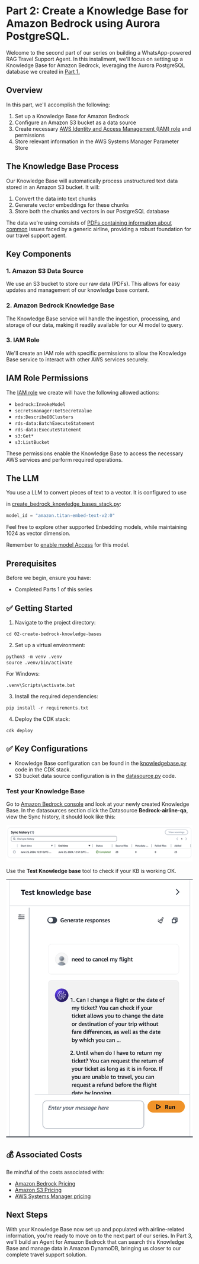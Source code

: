 # Part 2: Create a Knowledge Base for Amazon Bedrock using Aurora PostgreSQL. 

Welcome to the second part of our series on building a WhatsApp-powered RAG Travel Support Agent. In this installment, we'll focus on setting up a Knowledge Base for Amazon Bedrock, leveraging the Aurora PostgreSQL database we created in [Part 1.](https://github.com/elizabethfuentes12/aws-customer-support-rag-agent-bedrock/tree/main/01-create-aurora-pgvector#readme)


## Overview

In this part, we'll accomplish the following:

1. Set up a Knowledge Base for Amazon Bedrock
2. Configure an Amazon S3 bucket as a data source
3. Create necessary [AWS Identity and Access Management (IAM) role](https://docs.aws.amazon.com/bedrock/latest/userguide/knowledge-base-create.html#kb-create-security) and permissions
4. Store relevant information in the AWS Systems Manager Parameter Store

## The Knowledge Base Process

Our Knowledge Base will automatically process unstructured text data stored in an Amazon S3 bucket. It will:

1. Convert the data into text chunks
2. Generate vector embeddings for these chunks
3. Store both the chunks and vectors in our PostgreSQL database

The data we're using consists of [PDFs containing information about common](https://github.com/elizabethfuentes12/aws-customer-support-rag-agent-bedrock/tree/main/02-create-bedrock-knowledge-bases/airline-qa-base/PDF) issues faced by a generic airline, providing a robust foundation for our travel support agent.

## Key Components

### 1. Amazon S3 Data Source

We use an S3 bucket to store our raw data (PDFs). This allows for easy updates and management of our knowledge base content.

### 2. Amazon Bedrock Knowledge Base

The Knowledge Base service will handle the ingestion, processing, and storage of our data, making it readily available for our AI model to query.

### 3. IAM Role

We'll create an IAM role with specific permissions to allow the Knowledge Base service to interact with other AWS services securely.

## IAM Role Permissions

The [IAM role](https://github.com/elizabethfuentes12/aws-customer-support-rag-agent-bedrock/blob/main/02-create-bedrock-knowledge-bases/kb_role/create_role.py) we create will have the following allowed actions:

- `bedrock:InvokeModel`
- `secretsmanager:GetSecretValue`
- `rds:DescribeDBClusters`
- `rds-data:BatchExecuteStatement`
- `rds-data:ExecuteStatement`
- `s3:Get*`
- `s3:ListBucket`

These permissions enable the Knowledge Base to access the necessary AWS services and perform required operations.


## The LLM 

You use a LLM to convert pieces of text to a vector. It is configured to use 


in [create_bedrock_knowledge_bases_stack.py](./create_bedrock_knowledge_bases/create_bedrock_knowledge_bases_stack.py):
```python
model_id = "amazon.titan-embed-text-v2:0"
```

Feel free to explore other supported Enbedding models, while maintaining 1024 as vector dimension.

Remember to [enable model Access](https://docs.aws.amazon.com/bedrock/latest/userguide/model-access.html) for this model.


## Prerequisites

Before we begin, ensure you have:

- Completed Parts 1 of this series


## ✅ Getting Started

1. Navigate to the project directory:
```
cd 02-create-bedrock-knowledge-bases
```

2. Set up a virtual environment:
```
python3 -m venv .venv
source .venv/bin/activate
```
For Windows:
```
.venv\Scripts\activate.bat
```

3. Install the required dependencies:
```
pip install -r requirements.txt
```

4. Deploy the CDK stack:
```
cdk deploy
```

## ✅ Key Configurations

- Knowledge Base configuration can be found in the [knowledgebase.py](https://github.com/elizabethfuentes12/aws-customer-support-rag-agent-bedrock/blob/main/02-create-bedrock-knowledge-bases/knowledge_base/knowledgebase.py) code in the CDK stack.
- S3 bucket data source configuration is in the [datasource.py](https://github.com/elizabethfuentes12/aws-customer-support-rag-agent-bedrock/blob/main/02-create-bedrock-knowledge-bases/knowledge_base/datasource.py) code.


### Test your Knowledge Base

Go to [Amazon Bedrock console](https://us-east-1.console.aws.amazon.com/bedrock/home?region=us-east-1#/knowledge-bases/) and look at your newly created Knowledge Base. In the datasources section click the Datasource **Bedrock-airline-qa**, view the Sync history, it should look like this:

![alt text](data_source.png)

Use the **Test Knowledge base** tool to check if your KB is working OK.


![alt text](test_kb.png)


## 💰 Associated Costs

Be mindful of the costs associated with:

- [Amazon Bedrock Pricing](https://aws.amazon.com/bedrock/pricing/)
- [Amazon S3 Pricing](https://aws.amazon.com/s3/pricing/)
- [AWS Systems Manager pricing](https://aws.amazon.com/systems-manager/pricing/)

## Next Steps

With your Knowledge Base now set up and populated with airline-related information, you're ready to move on to the next part of our series. In Part 3, we'll build an Agent for Amazon Bedrock that can search this Knowledge Base and manage data in Amazon DynamoDB, bringing us closer to our complete travel support solution.
